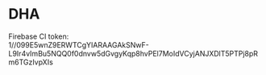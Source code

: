 # DHA
Firebase CI token:  
1//099E5wnZ9ERWTCgYIARAAGAkSNwF-L9Ir4vImBu5NQQ0f0dnvw5dGvgyKqp8hvPEl7MoIdVCyjANJXDlT5PTPj8pRm6TGzIvpXIs  
